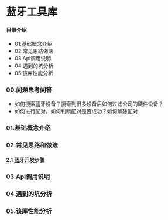 # 蓝牙工具库
#### 目录介绍
- 01.基础概念介绍
- 02.常见思路做法
- 03.Api调用说明
- 04.遇到的坑分析
- 05.该库性能分析



### 00.问题思考问答
- 如何搜索蓝牙设备？搜索到很多设备后如何过滤公司的硬件设备？
- 如何进行配对，如何判断配对是否成功？如何解除配对



### 01.基础概念介绍


### 02.常见思路和做法
#### 2.1 蓝牙开发步骤




### 03.Api调用说明



### 04.遇到的坑分析




### 05.该库性能分析








